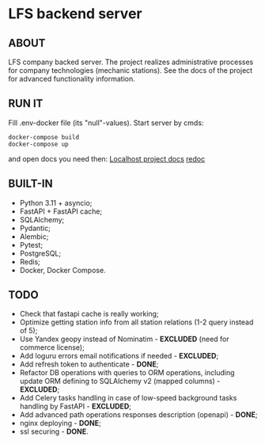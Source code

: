 # **LFS backend server**

## ABOUT
LFS company backed server. The project realizes administrative processes for company technologies (mechanic stations).
See the docs of the project for advanced functionality information.

## RUN IT
Fill .env-docker file (its "null"-values).
Start server by cmds:
```
docker-compose build
docker-compose up
```
and open docs you need then: 
[Localhost project docs](http://localhost:8080)
[redoc](http://localhost:8080)

## BUILT-IN
- Python 3.11 + asyncio;
- FastAPI + FastAPI cache;
- SQLAlchemy;
- Pydantic;
- Alembic;
- Pytest;
- PostgreSQL;
- Redis;
- Docker, Docker Compose.

## TODO
- Check that fastapi cache is really working;
- Optimize getting station info from all station relations (1-2 query instead of 5);
- Use Yandex geopy instead of Nominatim - **EXCLUDED** (need for commerce license);
- Add loguru errors email notifications if needed - **EXCLUDED**;
- Add refresh token to authenticate - **DONE**;
- Refactor DB operations with queries to ORM operations, including update ORM defining to SQLAlchemy v2 (mapped columns) - **EXCLUDED**;
- Add Celery tasks handling in case of low-speed background tasks handling by FastAPI - **EXCLUDED**;
- Add advanced path operations responses description (openapi) - **DONE**;
- nginx deploying - **DONE**;
- ssl securing - **DONE**.